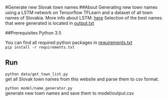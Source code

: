 #Generate new Slovak town names
##About
Generating new town names using a LSTM network on Tensorflow TFLearn and a dataset of all town names of Slovakia.
More info about LSTM: [here](http://colah.github.io/posts/2015-08-Understanding-LSTMs/)
Selection of the best names that were generated is located in [output.txt](output.txt)

##Prerequisites
Python 3.5

You can find all required python packages in [requirements.txt](requirements.txt)<br/>
`pip install -r requirements.txt` 

## Run
`python data/get_town_list.py` <br/>
get all Slovak town names from this website and parse them to csv format.

`python model/name_generator.py` <br/>
generate new town names and save them to model/output.csv